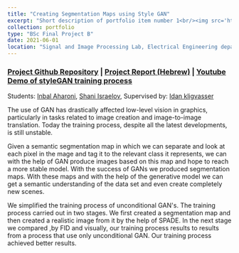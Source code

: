 ```yaml
---
title: "Creating Segmentation Maps using Style GAN"
excerpt: "Short description of portfolio item number 1<br/><img src='https://www.cityscapes-dataset.com/wordpress/wp-content/uploads/2015/07/zuerich00.png' width="250"/>"
collection: portfolio
type: "BSc Final Project B"
date: 2021-06-01
location: "Signal and Image Processing Lab, Electrical Engineering department, Technion"
---
```


### [Project Github Repository](https://github.com/shani1610/SegmentationMapStyleGan) | [Project Report (Hebrew)](https://drive.google.com/file/d/1Oc4AkuyXtDDr91SDA__4GwEamimEKxdS/view?usp=sharing) | [Youtube Demo of styleGAN training process](https://www.youtube.com/watch?v=g7-KP39NPG4)

Students: [Inbal Aharoni](mailto:AHARONINBAL@gmail.com),  [Shani Israelov](mailto:shani1610@gmail.com), Supervised by: [Idan kligvasser](mailto:kligvasser@gmail.com)

The use of GAN has drastically affected low-level vision in graphics, particularly in tasks related to image creation and image-to-image translation. Today the training process, despite all the latest developments, is still unstable. 

Given a semantic segmentation map in which we can separate and look at each pixel in the mage and tag it to the relevant class it represents, we can with the help of GAN produce images based on this map and hope to reach a more stable model. With the success of GANs we produced segmentation maps. With these maps and with the help of the generative model we can get a semantic understanding of the data set and even create completely new scenes.

We simplified the training process of unconditional GAN&#39;s. The training process carried out in two stages. We first created a segmentation map and then created a realistic image from it by the help of SPADE. In the next stage we compared ,by FID and visually, our training process results to results from a process that use only
unconditional GAN. Our training process achieved better results.